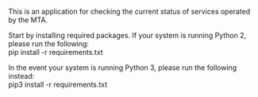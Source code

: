 This is an application for checking the current status of services operated by the MTA.

Start by installing required packages. If your system is running Python 2, please run the following:<br>
pip install -r requirements.txt

In the event your system is running Python 3, please run the following instead:<br>
pip3 install -r requirements.txt
